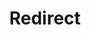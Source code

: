 ﻿---
layout: src/layouts/Redirect.astro
title: Redirect
redirect: https://octopus.com/docs/deployments/kubernetes/helm-update/index
pubDate:  2023-01-01
navSearch: false
navSitemap: false
navMenu: false
---
